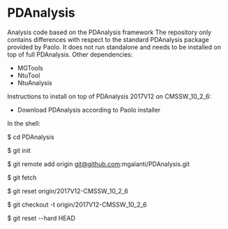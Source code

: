 # PDAnalysis
Analysis code based on the PDAnalysis framework
The repository only contains differences with respect to the standard PDAnalysis package provided by Paolo.
It does not run standalone and needs to be installed on top of full PDAnalysis.
Other dependencies:
- MGTools
- NtuTool
- NtuAnalysis

Instructions to install on top of PDAnalysis 2017V12 on CMSSW_10_2_6:

- Download PDAnalysis according to Paolo installer

In the shell:

$ cd PDAnalysis

$ git init

$ git remote add origin git@github.com:mgalanti/PDAnalysis.git

$ git fetch

$ git reset origin/2017V12-CMSSW_10_2_6

$ git checkout -t origin/2017V12-CMSSW_10_2_6

$ git reset --hard HEAD
